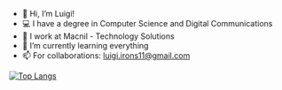 - 👋 Hi, I’m Luigi!
- 💻 I have a degree in Computer Science and Digital Communications
- 🧰 I work at Macnil - Technology Solutions
- 🌱 I’m currently learning everything
- 📫 For collaborations: luigi.irons11@gmail.com

[![Top Langs](https://github-readme-stats.vercel.app/api/top-langs/?username=luigip11)](https://github.com/anuraghazra/github-readme-stats)
